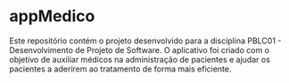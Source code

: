 # appMedico
Este repositório contém o projeto desenvolvido para a disciplina PBLC01 - Desenvolvimento de Projeto de Software. O aplicativo foi criado com o objetivo de auxiliar médicos na administração de pacientes e ajudar os pacientes a aderirem ao tratamento de forma mais eficiente.
